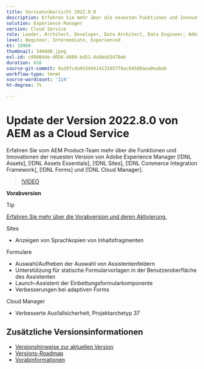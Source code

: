 ```yaml
---
title: Versionsübersicht 2022.8.0
description: Erfahren Sie mehr über die neuesten Funktionen und Innovationen in der Version 2022.8.0 von Adobe Experience Manager [!DNL Assets Essentials], [!DNL Sites], [!DNL Screens], [!DNL Forms] und [!DNL Cloud Foundation].
solution: Experience Manager
version: Cloud Service
role: Leader, Architect, Developer, Data Architect, Data Engineer, Admin, User
level: Beginner, Intermediate, Experienced
kt: 10969
thumbnail: 346608.jpeg
exl-id: c09804de-d056-4980-bd51-dabbdd3478eb
duration: 616
source-git-commit: 9a297cda953d4414131657f9ac84580aea0eabeb
workflow-type: tm+mt
source-wordcount: '114'
ht-degree: 7%

---
```


# Update der Version 2022.8.0 von AEM as a Cloud Service

Erfahren Sie vom AEM Product-Team mehr über die Funktionen und Innovationen der neuesten Version von Adobe Experience Manager [!DNL Assets], [!DNL Assets Essentials], [!DNL Sites], [!DNL Commerce Integration Framework], [!DNL Forms] und [!DNL Cloud Manager].

>[!VIDEO](https://video.tv.adobe.com/v/346608/?quality=12&learn=on)

**Vorabversion**

>[!TIP]
>
>[Erfahren Sie mehr über die Vorabversion und deren Aktivierung.](https://experienceleague.adobe.com/docs/experience-manager-cloud-service/content/release-notes/prerelease.html)

Sites

* Anzeigen von Sprachkopien von Inhaltsfragmenten

Formulare

* Auswahl/Aufheben der Auswahl von Assistentenfeldern
* Unterstützung für statische Formularvorlagen in der Benutzeroberfläche des Assistenten
* Launch-Assistent der Einbettungsformularkomponente
* Verbesserungen bei adaptiven Forms

Cloud Manager

* Verbesserte Ausfallsicherheit, Projektarchetyp 37

<!-- Have questions about the release?  Discuss the release in [Experience League Communities](https://adobe.ly/3paYDAo) -->

## Zusätzliche Versionsinformationen

* [Versionshinweise zur aktuellen Version](https://experienceleague.adobe.com/docs/experience-manager-cloud-service/content/release-notes/home.html?lang=de)
* [Versions-Roadmap](https://experienceleague.adobe.com/docs/experience-manager-release-information/aem-release-updates/update-releases-roadmap.html?lang=de)
* [Vorabinformationen](https://experienceleague.adobe.com/docs/experience-manager-cloud-service/content/release-notes/prerelease.html)
